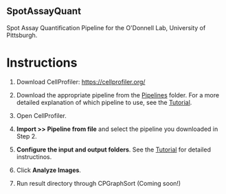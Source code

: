 ## SpotAssayQuant
Spot Assay Quantification Pipeline for the O'Donnell Lab, University of Pittsburgh.

# Instructions

1.  Download CellProfiler: https://cellprofiler.org/

2.  Download the appropriate pipeline from the [Pipelines](Pipelines) folder.  For a more detailed explanation of which pipeline to use, see the [Tutorial](Tutorial/Tutorial.pdf).

3.  Open CellProfiler.

4.  **Import >> Pipeline from file** and select the pipeline you downloaded in Step 2.

5.  **Configure the input and output folders**.  See the [Tutorial](Tutorial/Tutorial.html) for detailed instructinos.

6.  Click **Analyze Images**.

7.  Run result directory through CPGraphSort (Coming soon!)
